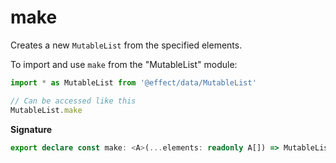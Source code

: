 # make

Creates a new `MutableList` from the specified elements.

To import and use `make` from the "MutableList" module:

```ts
import * as MutableList from '@effect/data/MutableList'

// Can be accessed like this
MutableList.make
```

**Signature**

```ts
export declare const make: <A>(...elements: readonly A[]) => MutableList<A>
```
